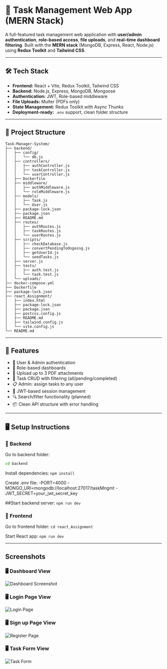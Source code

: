 # 🚀 Task Management Web App (MERN Stack)

A full-featured task management web application with **user/admin authentication**, **role-based access**, **file uploads**, and **real-time dashboard filtering**. Built with the **MERN stack** (MongoDB, Express, React, Node.js) using **Redux Toolkit** and **Tailwind CSS**.

---

## 🛠️ Tech Stack

- **Frontend:** React + Vite, Redux Toolkit, Tailwind CSS
- **Backend:** Node.js, Express, MongoDB, Mongoose
- **Authentication:** JWT, Role-based middleware
- **File Uploads:** Multer (PDFs only)
- **State Management:** Redux Toolkit with Async Thunks
- **Deployment-ready:** `.env` support, clean folder structure

---

## 📂 Project Structure

```
Task-Manager-System/
├── backend/
│   ├── config/
│   │   └── db.js
│   ├── controllers/
│   │   ├── authController.js
│   │   ├── taskController.js
│   │   └── userController.js
│   ├── Dockerfile
│   ├── middleware/
│   │   ├── authMiddleware.js
│   │   └── roleMiddleware.js
│   ├── models/
│   │   ├── Task.js
│   │   └── User.js
│   ├── package-lock.json
│   ├── package.json
│   ├── README.md
│   ├── routes/
│   │   ├── authRoutes.js
│   │   ├── taskRoutes.js
│   │   └── userRoutes.js
│   ├── scripts/
│   │   ├── checkDatabase.js
│   │   ├── convertPendingToOngoing.js
│   │   ├── getUserId.js
│   │   └── seedTasks.js
│   ├── server.js
│   ├── tests/
│   │   ├── auth.test.js
│   │   └── task.test.js
│   └── uploads/
├── docker-compose.yml
├── Dockerfile
├── package-lock.json
├── react_Assignment/
│   ├── index.html
│   ├── package-lock.json
│   ├── package.json
│   ├── postcss.config.js
│   ├── README.md
│   ├── tailwind.config.js
│   └── vite.config.js
└── README.md
```


---

## 🚀 Features

- 👥 User & Admin authentication
- 🧠 Role-based dashboards
- 📄 Upload up to 3 PDF attachments
- 🔄 Task CRUD with filtering (all/pending/completed)
- 📋 Admin: assign tasks to any user
- 🔐 JWT-based session management
- 🔍 Search/filter functionality (planned)
- 📦 Clean API structure with error handling

---

## 🖥️ Setup Instructions

### 🔧 Backend

Go to backend folder:

```bash
cd backend
```

Install dependencies:
```npm install```

Create .env file:
-PORT=4000
-MONGO_URI=mongodb://localhost:27017/taskMngmt
-JWT_SECRET=your_jwt_secret_key

##Start backend server:
```npm run dev ```


### 🔧 Frontend
Go to frontend folder:
```cd react_Assignment ```

Start React app:
```npm run dev```

---
## Screenshots
### 🖥️ Dashboard View

![Dashboard Screenshot](./react_Assignment/public/screenshots/dashboard.png)



### 🖥️ Login Page View

![Login Page](./react_Assignment/public/screenshots/login.png)

### 🖥️ Sign up Page View

![Register Page](./react_Assignment/public/screenshots/register.png)

### 🖥️ Task Form View

![Task Form](./react_Assignment/public/screenshots/form.png)



